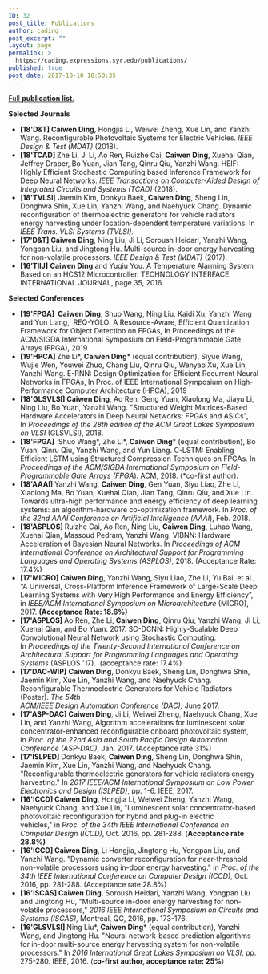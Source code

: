 ```yaml
---
ID: 32
post_title: Publications
author: cading
post_excerpt: ""
layout: page
permalink: >
  https://cading.expressions.syr.edu/publications/
published: true
post_date: 2017-10-10 18:53:35
---
```

<a href="https://scholar.google.com/citations?user=7hR0r_EAAAAJ&amp;hl=en">Full <strong>publication list</strong>.</a>

<strong>Selected Journals</strong>
<ul>
 	<li><strong>[18'D&amp;T] Caiwen Ding</strong>, Hongjia Li, Weiwei Zheng, Xue Lin, and Yanzhi Wang. Reconfigurable Photovoltaic Systems for Electric Vehicles. <em>IEEE Design &amp; Test (MDAT)</em> (2018).</li>
 	<li><strong>[18'TCAD] </strong>Zhe Li, Ji Li, Ao Ren, Ruizhe Cai, <strong>Caiwen Ding</strong>, Xuehai Qian, Jeffrey Draper, Bo Yuan, Jian Tang, Qinru Qiu, Yanzhi Wang. HEIF: Highly Efficient Stochastic Computing based Inference Framework for Deep Neural Networks. <i>IEEE Transactions on Computer-Aided Design of Integrated Circuits and Systems (TCAD)</i> (2018).</li>
 	<li>[<strong>18'TVLSI</strong>] Jaemin Kim, Donkyu Baek, <strong>Caiwen Ding</strong>, Sheng Lin, Donghwa Shin, Xue Lin, Yanzhi Wang, and Naehyuck Chang. Dynamic reconfiguration of thermoelectric generators for vehicle radiators energy harvesting under location-dependent temperature variations. In <em>IEEE Trans. VLSI Systems (TVLSI).</em></li>
 	<li><strong>[17'D&amp;T] Caiwen Ding</strong>, Ning Liu, Ji Li, Soroush Heidari, Yanzhi Wang, Yongpan Liu, and Jingtong Hu. Multi-source in-door energy harvesting for non-volatile processors. <em>IEEE Design &amp; Test (MDAT)</em> (2017).</li>
 	<li><strong>[16’TIIJ]</strong> <strong>Caiwen Ding</strong> and Yuqiu You. A Temperature Alarming System Based on an HCS12 Microcontroller. TECHNOLOGY INTERFACE INTERNATIONAL JOURNAL, page 35, 2016.</li>
</ul>
<strong>Selected Conferences</strong>
<ul>
 	<li><strong>[19'FPGA]  Caiwen Ding</strong>, Shuo Wang, Ning Liu, Kaidi Xu, Yanzhi Wang and Yun Liang,  REQ-YOLO: A Resource-Aware, Efficient Quantization Framework for Object Detection on FPGAs, In Proceedings of the ACM/SIGDA International Symposium on Field-Programmable Gate Arrays (FPGA), 2019</li>
 	<li><strong>[19'HPCA] </strong>Zhe Li*, <strong>Caiwen Ding</strong>* (equal contribution), Siyue Wang, Wujie Wen, Youwei Zhuo, Chang Liu, Qinru Qiu, Wenyao Xu, Xue Lin, Yanzhi Wang. E-RNN: Design Optimization for Efficient Recurrent Neural Networks in FPGAs, In Proc. of IEEE International Symposium on High-Performance Computer Architecture (HPCA), 2019</li>
 	<li><strong>[18'GLSVLSI] Caiwen Ding</strong>, Ao Ren, Geng Yuan, Xiaolong Ma, Jiayu Li, Ning Liu, Bo Yuan, Yanzhi Wang. "Structured Weight Matrices-Based Hardware Accelerators in Deep Neural Networks: FPGAs and ASICs", In <em>Proceedings of the 28th edition of the ACM Great Lakes Symposium on VLSI</em> (GLSVLSI), 2018.</li>
 	<li><strong>[18'FPGA]</strong>  Shuo Wang*, Zhe Li*, <strong>Caiwen Ding</strong>* (equal contribution), Bo Yuan, Qinru Qiu, Yanzhi Wang, and Yun Liang. C-LSTM: Enabling Efficient LSTM using Structured Compression Techniques on FPGAs. In <em>Proceedings of the ACM/SIGDA International Symposium on Field-Programmable Gate Arrays</em> <em>(FPGA</em>). ACM, 2018. (*co-first author).</li>
 	<li><strong>[18'AAAI] </strong>Yanzhi Wang, <strong>Caiwen Ding</strong>, Gen Yuan, Siyu Liao, Zhe Li, Xiaolong Ma, Bo Yuan, Xuehai Qian, Jian Tang, Qinru Qiu, and Xue Lin. Towards ultra-high performance and energy efficiency of deep learning systems: an algorithm-hardware co-optimization framework. In <em>Proc. of the 32nd AAAI Conference on Artificial Intelligence (AAAI</em>), Feb. 2018.</li>
 	<li><strong>[18'ASPLOS] </strong>Ruizhe Cai, Ao Ren, Ning Liu, <strong>Caiwen Ding</strong>, Luhao Wang, Xuehai Qian, Massoud Pedram, Yanzhi Wang. VIBNN: Hardware Acceleration of Bayesian Neural Networks. In <em>Proceedings of ACM International Conference on Architectural Support for Programming Languages and Operating Systems (ASPLOS)</em>, 2018. (Acceptance Rate: 17.4%)</li>
 	<li><strong>[17'MICRO] Caiwen Ding</strong>, Yanzhi Wang, Siyu Liao, Zhe Li, Yu Bai, et al., “A Universal, Cross-Platform Inference Framework of Large-Scale Deep Learning Systems with Very High Performance and Energy Efficiency”, in <em>IEEE/ACM International Symposium on Microarchitecture</em> (MICRO), 2017. <strong>(Acceptance Rate: 18.6%)</strong></li>
 	<li><strong>[17'ASPLOS] </strong>Ao Ren, Zhe Li, <strong>Caiwen Ding</strong>, Qinru Qiu, Yanzhi Wang, Ji Li, Xuehai Qian, and Bo Yuan. 2017. SC-DCNN: Highly-Scalable Deep Convolutional Neural Network using Stochastic Computing. In <em>Proceedings of the Twenty-Second International Conference on Architectural Support for Programming Languages and Operating Systems</em> (ASPLOS '17).  (acceptance rate: 17.4%)</li>
 	<li>
<div><strong>[17’DAC-WIP]</strong> <strong>Caiwen Ding</strong>, Donkyu Baek, Sheng Lin, Donghwa Shin, Jaemin Kim, Xue Lin, Yanzhi Wang, and Naehyuck Chang. Reconfigurable Thermoelectric Generators for Vehicle Radiators (Poster). <em>The 54th</em></div>
<div><em>ACM/IEEE Design Automation Conference (DAC), </em>June 2017.</div></li>
 	<li><strong>[17'ASP-DAC] Caiwen Ding</strong>, Ji Li, Weiwei Zheng, Naehyuck Chang, Xue Lin, and Yanzhi Wang, Algorithm accelerations for luminescent solar concentrator-enhanced reconfigurable onboard photovoltaic system, in <em>Proc. of the 22nd Asia and South Pacific Design Automation Conference (ASP-DAC)</em>, Jan. 2017. (Acceptance rate 31%)</li>
 	<li><strong>[17'ISLPED] </strong>Donkyu Baek, <strong>Caiwen Ding</strong>, Sheng Lin, Donghwa Shin, Jaemin Kim, Xue Lin, Yanzhi Wang, and Naehyuck Chang. "Reconfigurable thermoelectric generators for vehicle radiators energy harvesting." In <em>2017 IEEE/ACM International Symposium on Low Power Electronics and Design (ISLPED)</em>, pp. 1-6. IEEE, 2017.</li>
 	<li><strong>[16'ICCD] Caiwen Ding</strong>, Hongjia Li, Weiwei Zheng, Yanzhi Wang, Naehyuck Chang, and Xue Lin, "Luminescent solar concentrator-based photovoltaic reconfiguration for hybrid and plug-in electric vehicles," in <em>Proc. of the 34th IEEE International Conference on Computer Design (ICCD)</em>, Oct. 2016, pp. 281-288. (<strong>Acceptance rate 28.8%)</strong></li>
 	<li><strong>[16'ICCD] Caiwen Ding</strong>, Li Hongjia, Jingtong Hu, Yongpan Liu, and Yanzhi Wang. "Dynamic converter reconfiguration for near-threshold non-volatile processors using in-door energy harvesting." in <em>Proc. of the 34th IEEE International Conference on Computer Design (ICCD)</em>, Oct. 2016, pp. 281-288. (Acceptance rate 28.8%)</li>
 	<li><strong>[16'ISCAS] Caiwen Ding</strong>, Soroush Heidari, Yanzhi Wang, Yongpan Liu and Jingtong Hu, "Multi-source in-door energy harvesting for non-volatile processors," <em>2016 IEEE International Symposium on Circuits and Systems (ISCAS), </em>Montreal, QC, 2016, pp. 173-176.</li>
 	<li><strong>[16'GLSVLSI] </strong>Ning Liu*, <strong>Caiwen Ding</strong>* (equal contribution), Yanzhi Wang, and Jingtong Hu. "Neural network-based prediction algorithms for in-door multi-source energy harvesting system for non-volatile processors." In <em>2016 International Great Lakes Symposium on VLSI</em>, pp. 275-280. IEEE, 2016. (<strong>co-first author, acceptance rate: 25%</strong>)</li>
</ul>
<audio style="display: none;" controls="controls"></audio>

<audio style="display: none;" controls="controls"></audio>

<audio style="display: none;" controls="controls"></audio>

<audio style="display: none;" controls="controls"></audio>

<audio style="display: none;" controls="controls"></audio>

<audio style="display: none;" controls="controls"></audio>

<audio style="display: none;" controls="controls"></audio>

<audio style="display: none;" controls="controls"></audio>

<audio style="display: none;" controls="controls"></audio>

<audio style="display: none;" controls="controls"></audio>

<audio style="display: none;" controls="controls"></audio>